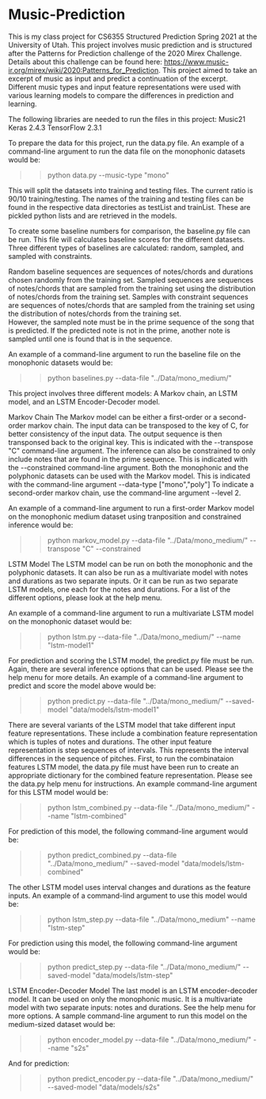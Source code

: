# Music-Prediction

This is my class project for CS6355 Structured Prediction Spring 2021 at the University of Utah.
This project involves music prediction and is structured after the Patterns for Prediction challenge of the 2020 Mirex Challenge.
Details about this challenge can be found here:  https://www.music-ir.org/mirex/wiki/2020:Patterns_for_Prediction.
This project aimed to take an excerpt of music as input and predict a continuation of the excerpt.  
Different music types and input feature representations were used with various learning models to compare the differences in prediction and learning.

The following libraries are needed to run the files in this project:
Music21
Keras 2.4.3
TensorFlow 2.3.1


To prepare the data for this project, run the data.py file.  An example of a command-line argument to run the data file on the monophonic datasets would be:
>> python data.py --music-type "mono"

This will split the datasets into training and testing files.  The current ratio is 90/10 training/testing.  The names of the training and testing files
can be found in the respective data directories as testList and trainList.  These are pickled python lists and are retrieved in the models.

To create some baseline numbers for comparison, the baseline.py file can be run.  This file will calculates baseline scores for the different datasets.
Three different types of baselines are calculated:  random, sampled, and sampled with constraints. 

Random baseline sequences are sequences of notes/chords and durations chosen randomly from the training set.
Sampled sequences are sequences of notes/chords that are sampled from the training set using the distribution of notes/chords from the training set.
Samples with constraint sequences are sequences of notes/chords that are sampled from the training set using the distribution of notes/chords from the training set.  
However, the sampled note must be in the prime sequence of the song that is predicted.  If the predicted note is not in the prime, another note is sampled 
until one is found that is in the sequence.

An example of a command-line argument to run the baseline file on the monophonic datasets would be:
>> python baselines.py --data-file "../Data/mono_medium/"

This project involves three different models:  A Markov chain, an LSTM model, and an LSTM Encoder-Decoder model.

Markov Chain
The Markov model can be either a first-order or a second-order markov chain.  The input data can be transposed to the key of C, for better consistency of
the input data.  The output sequence is then transponsed back to the original key.  This is indicated with the --transpose "C" command-line argument.  The inference can 
also be constrained to only include notes that are found in the prime sequence.  This is indicated with the --constrained command-line argument.  Both the 
monophonic and the polyphonic datasets can be used with the Markov model.  This is indicated with the command-line argument --data-type ["mono","poly"]
To indicate a second-order markov chain, use the command-line argument --level 2.

An example of a command-line argument to run a first-order Markov model on the monophonic medium dataset using tranposition and constrained inference would be:
>> python markov_model.py --data-file "../Data/mono_medium/" --transpose "C" --constrained

LSTM Model
The LSTM model can be run on both the monophonic and the polyphonic datasets.  It can also be run as a multivariate model with notes and durations as two separate inputs.
Or it can be run as two separate LSTM models, one each for the notes and durations.  For a list of the different options, please look at the help menu.

An example of a command-line argument to run a multivariate LSTM model on the monophonic dataset would be:
>> python lstm.py --data-file "../Data/mono_medium/" --name "lstm-model1"

For prediction and scoring the LSTM model, the predict.py file must be run.  Again, there are several inference options that can be used.  Please see the help menu for more details.  An example of a command-line argument to predict and score the model above would be:
>> python predict.py --data-file "../Data/mono_medium/" --saved-model "data/models/lstm-model1"

There are several variants of the LSTM model that take different input feature representations.  These include a combination feature representation which is tuples of 
notes and durations.  The other input feature representation is step sequences of intervals.  This represents the interval differences in the sequence of pitches.
First, to run the combinataion features LSTM model, the data.py file must have been run to create an appropriate dictionary for the combined feature representation.
Please see the data.py help menu for instructions.  An example command-line argument for this LSTM model would be:
>> python lstm_combined.py --data-file "../Data/mono_medium/" --name "lstm-combined"

For prediction of this model, the following command-line argument would be:
>> python predict_combined.py --data-file "../Data/mono_medium/" --saved-model "data/models/lstm-combined"

The other LSTM model uses interval changes and durations as the feature inputs.  An example of a command-lind argument to use this model would be:
>> python lstm_step.py --data-file "../Data/mono_medium" --name "lstm-step"

For prediction using this model, the following command-line argument would be:
>> python predict_step.py --data-file "../Data/mono_medium/" --saved-model "data/models/lstm-step"

LSTM Encoder-Decoder Model
The last model is an LSTM encoder-decoder model.  It can be used on only the monophonic music.  It is a multivariate model with two separate inputs:  notes
and durations.  See the help menu for more options.  A sample command-line argument to run this model on the medium-sized dataset would be:
>> python encoder_model.py --data-file "../Data/mono_medium/" --name "s2s"

And for prediction:
>> python predict_encoder.py --data-file "../Data/mono_medium/" --saved-model "data/models/s2s"


